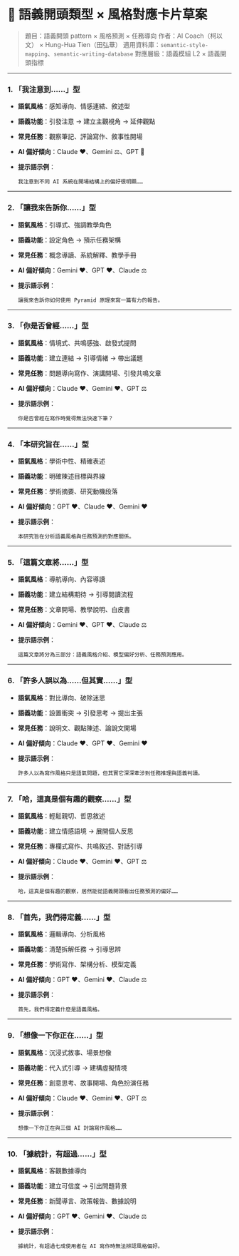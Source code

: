 # 📘 語義開頭類型 × 風格對應卡片草案

> 題目：語義開頭 pattern × 風格預測 × 任務導向
>  作者：AI Coach（柯以文） × Hung-Hua Tien（田弘華）
>  適用資料庫：`semantic-style-mapping`、`semantic-writing-database`
>  對應層級：語義模組 L2 × 語義開頭指標

------

### 1. 「我注意到……」型

- **語氣風格**：感知導向、情感連結、敘述型

- **語義功能**：引發注意 → 建立主觀視角 → 延伸觀點

- **常見任務**：觀察筆記、評論寫作、敘事性開場

- **AI 偏好傾向**：Claude ❤️、Gemini ⚖️、GPT 🧊

- **提示語示例**：

    ```text
    我注意到不同 AI 系統在開場結構上的偏好很明顯……
    ```

------

### 2. 「讓我來告訴你……」型

- **語氣風格**：引導式、強調教學角色

- **語義功能**：設定角色 → 預示任務架構

- **常見任務**：概念導讀、系統解釋、教學手冊

- **AI 偏好傾向**：Gemini ❤️、GPT ❤️、Claude ⚖️

- **提示語示例**：

    ```text
    讓我來告訴你如何使用 Pyramid 原理來寫一篇有力的報告。
    ```

------

### 3. 「你是否曾經……」型

- **語氣風格**：情境式、共鳴感強、啟發式提問

- **語義功能**：建立連結 → 引導情緒 → 帶出議題

- **常見任務**：問題導向寫作、演講開場、引發共鳴文章

- **AI 偏好傾向**：Claude ❤️、Gemini ❤️、GPT ⚖️

- **提示語示例**：

    ```text
    你是否曾經在寫作時覺得無法快速下筆？
    ```

------

### 4. 「本研究旨在……」型

- **語氣風格**：學術中性、精確表述

- **語義功能**：明確陳述目標與界線

- **常見任務**：學術摘要、研究動機段落

- **AI 偏好傾向**：GPT ❤️、Claude ❤️、Gemini ❤️

- **提示語示例**：

    ```text
    本研究旨在分析語義風格與任務預測的對應關係。
    ```

------

### 5. 「這篇文章將……」型

- **語氣風格**：導航導向、內容導讀

- **語義功能**：建立結構期待 → 引導閱讀流程

- **常見任務**：文章開場、教學說明、白皮書

- **AI 偏好傾向**：Gemini ❤️、GPT ❤️、Claude ⚖️

- **提示語示例**：

    ```text
    這篇文章將分為三部分：語義風格介紹、模型偏好分析、任務預測應用。
    ```

------

### 6. 「許多人誤以為……但其實……」型

- **語氣風格**：對比導向、破除迷思

- **語義功能**：設置衝突 → 引發思考 → 提出主張

- **常見任務**：說明文、觀點陳述、論說文開場

- **AI 偏好傾向**：Claude ❤️、GPT ❤️、Gemini ❤️

- **提示語示例**：

    ```text
    許多人以為寫作風格只是語氣問題，但其實它深深牽涉到任務推理與語義判讀。
    ```

------

### 7. 「哈，這真是個有趣的觀察……」型

- **語氣風格**：輕鬆親切、哲思敘述

- **語義功能**：建立情感語境 → 展開個人反思

- **常見任務**：專欄式寫作、共鳴敘述、對話引導

- **AI 偏好傾向**：Claude ❤️、Gemini ❤️、GPT ⚖️

- **提示語示例**：

    ```text
    哈，這真是個有趣的觀察，居然能從語義開頭看出任務預測的偏好……
    ```

------

### 8. 「首先，我們得定義……」型

- **語氣風格**：邏輯導向、分析風格

- **語義功能**：清楚拆解任務 → 引導思辨

- **常見任務**：學術寫作、架構分析、模型定義

- **AI 偏好傾向**：GPT ❤️、Gemini ❤️、Claude ⚖️

- **提示語示例**：

    ```text
    首先，我們得定義什麼是語義風格。
    ```

------

### 9. 「想像一下你正在……」型

- **語氣風格**：沉浸式敘事、場景想像

- **語義功能**：代入式引導 → 建構虛擬情境

- **常見任務**：創意思考、故事開場、角色扮演任務

- **AI 偏好傾向**：Claude ❤️、Gemini ❤️、GPT ⚖️

- **提示語示例**：

    ```text
    想像一下你正在與三個 AI 討論寫作風格……
    ```

------

### 10. 「據統計，有超過……」型

- **語氣風格**：客觀數據導向

- **語義功能**：建立可信度 → 引出問題背景

- **常見任務**：新聞導言、政策報告、數據說明

- **AI 偏好傾向**：GPT ❤️、Gemini ❤️、Claude ⚖️

- **提示語示例**：

    ```text
    據統計，有超過七成使用者在 AI 寫作時無法辨認風格偏好。
    ```
